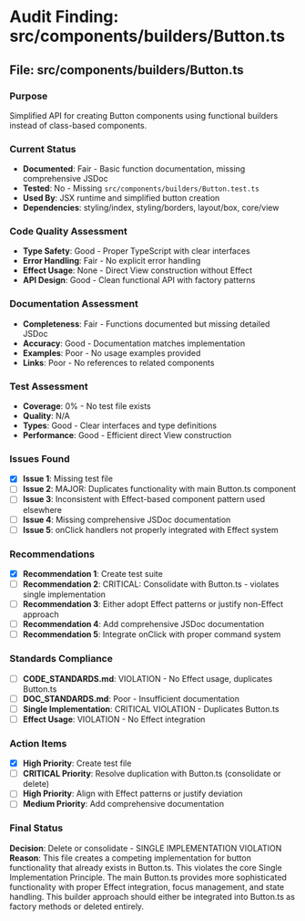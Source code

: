 # Audit Finding: src/components/builders/Button.ts

## File: src/components/builders/Button.ts

### Purpose
Simplified API for creating Button components using functional builders instead of class-based components.

### Current Status
- **Documented**: Fair - Basic function documentation, missing comprehensive JSDoc
- **Tested**: No - Missing `src/components/builders/Button.test.ts`
- **Used By**: JSX runtime and simplified button creation
- **Dependencies**: styling/index, styling/borders, layout/box, core/view

### Code Quality Assessment
- **Type Safety**: Good - Proper TypeScript with clear interfaces
- **Error Handling**: Fair - No explicit error handling
- **Effect Usage**: None - Direct View construction without Effect
- **API Design**: Good - Clean functional API with factory patterns

### Documentation Assessment
- **Completeness**: Fair - Functions documented but missing detailed JSDoc
- **Accuracy**: Good - Documentation matches implementation
- **Examples**: Poor - No usage examples provided
- **Links**: Poor - No references to related components

### Test Assessment
- **Coverage**: 0% - No test file exists
- **Quality**: N/A
- **Types**: Good - Clear interfaces and type definitions
- **Performance**: Good - Efficient direct View construction

### Issues Found
- [x] **Issue 1**: Missing test file
- [ ] **Issue 2**: MAJOR: Duplicates functionality with main Button.ts component
- [ ] **Issue 3**: Inconsistent with Effect-based component pattern used elsewhere
- [ ] **Issue 4**: Missing comprehensive JSDoc documentation
- [ ] **Issue 5**: onClick handlers not properly integrated with Effect system

### Recommendations
- [x] **Recommendation 1**: Create test suite
- [ ] **Recommendation 2**: CRITICAL: Consolidate with Button.ts - violates single implementation
- [ ] **Recommendation 3**: Either adopt Effect patterns or justify non-Effect approach
- [ ] **Recommendation 4**: Add comprehensive JSDoc documentation
- [ ] **Recommendation 5**: Integrate onClick with proper command system

### Standards Compliance
- [ ] **CODE_STANDARDS.md**: VIOLATION - No Effect usage, duplicates Button.ts
- [ ] **DOC_STANDARDS.md**: Poor - Insufficient documentation
- [ ] **Single Implementation**: CRITICAL VIOLATION - Duplicates Button.ts
- [ ] **Effect Usage**: VIOLATION - No Effect integration

### Action Items
- [x] **High Priority**: Create test file
- [ ] **CRITICAL Priority**: Resolve duplication with Button.ts (consolidate or delete)
- [ ] **High Priority**: Align with Effect patterns or justify deviation
- [ ] **Medium Priority**: Add comprehensive documentation

### Final Status
**Decision**: Delete or consolidate - SINGLE IMPLEMENTATION VIOLATION
**Reason**: This file creates a competing implementation for button functionality that already exists in Button.ts. This violates the core Single Implementation Principle. The main Button.ts provides more sophisticated functionality with proper Effect integration, focus management, and state handling. This builder approach should either be integrated into Button.ts as factory methods or deleted entirely.
